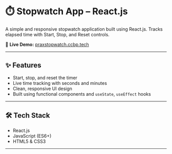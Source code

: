 # ⏱️ Stopwatch App – React.js

A simple and responsive stopwatch application built using React.js. Tracks elapsed time with Start, Stop, and Reset controls.

🔗 **Live Demo:** [praxstopwatch.ccbp.tech](https://praxstopwatch.ccbp.tech)

---

## ✨ Features

- Start, stop, and reset the timer
- Live time tracking with seconds and minutes
- Clean, responsive UI design
- Built using functional components and `useState`, `useEffect` hooks

---

## 🛠 Tech Stack

- React.js
- JavaScript (ES6+)
- HTML5 & CSS3

---



